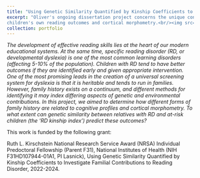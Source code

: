 ```yaml
---
title: "Using Genetic Similarity Quantified by Kinship Coefficients to Investigate Familial Contributions to Reading Disorder"
excerpt: "Oliver's ongoing dissertation project concerns the unique contribution of family history of reading disability to
children's own reading outcomes and cortical morphometry.<br/><img src='/images/PortfolioItem1.png' alt='drawing' width='500'>"
collection: portfolio
---
```


*The development of effective reading skills lies at the heart of our modern educational systems. At the same time, specific reading disorder (RD, or developmental dyslexia) is one of the most common learning disorders (affecting 5-10% of the population). Children with RD tend to have better outcomes if they are identified early and given appropriate intervention. One of the most promising leads in the creation of a universal screening system for dyslexia is that it is heritable and tends to run in families. However, family history exists on a continuum, and different methods for identifying it may index differing aspects of genetic and environmental contributions. In this project, we aimed to determine how different forms of family history are related to cognitive profiles and cortical morphometry. To what extent can genetic similarity between relatives with RD and at-risk children (the ‘RD kinship index’) predict these outcomes?*

This work is funded by the following grant:

Ruth L. Kirschstein National Research Service Award (NRSA) Individual Predoctoral Fellowship
(Parent F31), National Institutes of Health (NIH F31HD107944-01A1, PI Lasnick), Using Genetic
Similarity Quantified by Kinship Coefficients to Investigate Familial Contributions to Reading
Disorder, 2022-2024.
